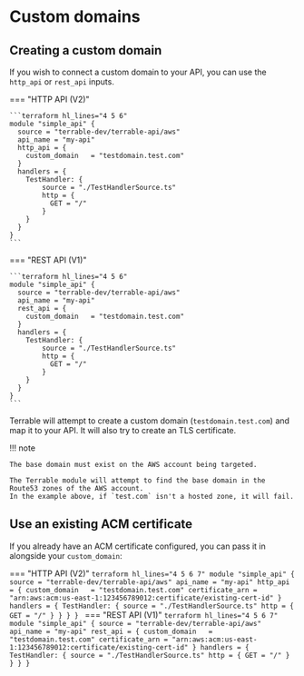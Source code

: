 # Custom domains

## Creating a custom domain

If you wish to connect a custom domain to your API, you can use the `http_api` or `rest_api` inputs.

=== "HTTP API (V2)"

    ```terraform hl_lines="4 5 6"
    module "simple_api" {
      source = "terrable-dev/terrable-api/aws"
      api_name = "my-api"
      http_api = {
        custom_domain   = "testdomain.test.com"
      }
      handlers = {
        TestHandler: {
            source = "./TestHandlerSource.ts"
            http = {
              GET = "/"
            }
        }
      }
    }
    ```

=== "REST API (V1)"

    ```terraform hl_lines="4 5 6"
    module "simple_api" {
      source = "terrable-dev/terrable-api/aws"
      api_name = "my-api"
      rest_api = {
        custom_domain   = "testdomain.test.com"
      }
      handlers = {
        TestHandler: {
            source = "./TestHandlerSource.ts"
            http = {
              GET = "/"
            }
        }
      }
    }
    ```

Terrable will attempt to create a custom domain (`testdomain.test.com`) and map it to your API.
It will also try to create an TLS certificate.

!!! note

    The base domain must exist on the AWS account being targeted. 

    The Terrable module will attempt to find the base domain in the Route53 zones of the AWS account.
    In the example above, if `test.com` isn't a hosted zone, it will fail.

## Use an existing ACM certificate

If you already have an ACM certificate configured, you can pass it in alongside your `custom_domain`:

=== "HTTP API (V2)"
    ```terraform hl_lines="4 5 6 7"
    module "simple_api" {
      source = "terrable-dev/terrable-api/aws"
      api_name = "my-api"
      http_api = {
        custom_domain   = "testdomain.test.com"
        certificate_arn = "arn:aws:acm:us-east-1:123456789012:certificate/existing-cert-id"
      }
      handlers = {
        TestHandler: {
            source = "./TestHandlerSource.ts"
            http = {
              GET = "/"
            }
        }
      }
    }
    ```
=== "REST API (V1)"
    ```terraform hl_lines="4 5 6 7"
    module "simple_api" {
      source = "terrable-dev/terrable-api/aws"
      api_name = "my-api"
      rest_api = {
        custom_domain   = "testdomain.test.com"
        certificate_arn = "arn:aws:acm:us-east-1:123456789012:certificate/existing-cert-id"
      }
      handlers = {
        TestHandler: {
            source = "./TestHandlerSource.ts"
            http = {
              GET = "/"
            }
        }
      }
    }
    ```
